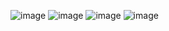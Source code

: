 ![image](https://github.com/user-attachments/assets/6155141a-0ced-442d-b10e-e58844a4b981)
![image](https://github.com/user-attachments/assets/fbd96410-e851-41a4-b08b-22853b886159)
![image](https://github.com/user-attachments/assets/aa89bb47-1a6e-41f0-8c34-7e102505ef6e)
![image](https://github.com/user-attachments/assets/90e824c9-4d69-4d01-b2ad-e966938b3309)
